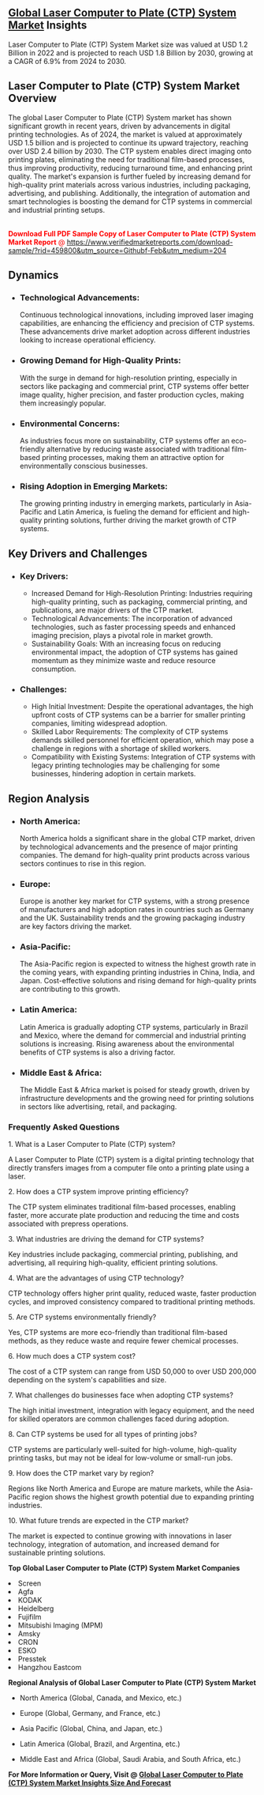 <h2><a href="https://www.verifiedmarketreports.com/download-sample/?rid=459800&amp;utm_source=Githubf&amp;utm_medium=204" target="_blank">Global Laser Computer to Plate (CTP) System Market</a> Insights</h2><p>Laser Computer to Plate (CTP) System Market size was valued at USD 1.2 Billion in 2022 and is projected to reach USD 1.8 Billion by 2030, growing at a CAGR of 6.9% from 2024 to 2030.</p><p> <h2>Laser Computer to Plate (CTP) System Market Overview</h2> <p>The global Laser Computer to Plate (CTP) System market has shown significant growth in recent years, driven by advancements in digital printing technologies. As of 2024, the market is valued at approximately USD 1.5 billion and is projected to continue its upward trajectory, reaching over USD 2.4 billion by 2030. The CTP system enables direct imaging onto printing plates, eliminating the need for traditional film-based processes, thus improving productivity, reducing turnaround time, and enhancing print quality. The market's expansion is further fueled by increasing demand for high-quality print materials across various industries, including packaging, advertising, and publishing. Additionally, the integration of automation and smart technologies is boosting the demand for CTP systems in commercial and industrial printing setups. <br><br><p><span class=""><span style="color: #ff0000;"><strong>Download Full PDF Sample Copy of Laser Computer to Plate (CTP) System Market Report</strong> @ </span><a href="https://www.verifiedmarketreports.com/download-sample/?rid=459800&amp;utm_source=Githubf-Feb&amp;utm_medium=204" target="_blank">https://www.verifiedmarketreports.com/download-sample/?rid=459800&amp;utm_source=Githubf-Feb&amp;utm_medium=204</a></span></p></p> <h2>Dynamics</h2> <ul> <li><h3>Technological Advancements:</h3> Continuous technological innovations, including improved laser imaging capabilities, are enhancing the efficiency and precision of CTP systems. These advancements drive market adoption across different industries looking to increase operational efficiency.</li> <li><h3>Growing Demand for High-Quality Prints:</h3> With the surge in demand for high-resolution printing, especially in sectors like packaging and commercial print, CTP systems offer better image quality, higher precision, and faster production cycles, making them increasingly popular.</li> <li><h3>Environmental Concerns:</h3> As industries focus more on sustainability, CTP systems offer an eco-friendly alternative by reducing waste associated with traditional film-based printing processes, making them an attractive option for environmentally conscious businesses.</li> <li><h3>Rising Adoption in Emerging Markets:</h3> The growing printing industry in emerging markets, particularly in Asia-Pacific and Latin America, is fueling the demand for efficient and high-quality printing solutions, further driving the market growth of CTP systems.</li> </ul> <h2>Key Drivers and Challenges</h2> <ul> <li><h3>Key Drivers:</h3> <ul> <li>Increased Demand for High-Resolution Printing: Industries requiring high-quality printing, such as packaging, commercial printing, and publications, are major drivers of the CTP market.</li> <li>Technological Advancements: The incorporation of advanced technologies, such as faster processing speeds and enhanced imaging precision, plays a pivotal role in market growth.</li> <li>Sustainability Goals: With an increasing focus on reducing environmental impact, the adoption of CTP systems has gained momentum as they minimize waste and reduce resource consumption.</li> </ul> </li> <li><h3>Challenges:</h3> <ul> <li>High Initial Investment: Despite the operational advantages, the high upfront costs of CTP systems can be a barrier for smaller printing companies, limiting widespread adoption.</li> <li>Skilled Labor Requirements: The complexity of CTP systems demands skilled personnel for efficient operation, which may pose a challenge in regions with a shortage of skilled workers.</li> <li>Compatibility with Existing Systems: Integration of CTP systems with legacy printing technologies may be challenging for some businesses, hindering adoption in certain markets.</li> </ul> </li> </ul> <h2>Region Analysis</h2> <ul> <li><h3>North America:</h3> North America holds a significant share in the global CTP market, driven by technological advancements and the presence of major printing companies. The demand for high-quality print products across various sectors continues to rise in this region.</li> <li><h3>Europe:</h3> Europe is another key market for CTP systems, with a strong presence of manufacturers and high adoption rates in countries such as Germany and the UK. Sustainability trends and the growing packaging industry are key factors driving the market.</li> <li><h3>Asia-Pacific:</h3> The Asia-Pacific region is expected to witness the highest growth rate in the coming years, with expanding printing industries in China, India, and Japan. Cost-effective solutions and rising demand for high-quality prints are contributing to this growth.</li> <li><h3>Latin America:</h3> Latin America is gradually adopting CTP systems, particularly in Brazil and Mexico, where the demand for commercial and industrial printing solutions is increasing. Rising awareness about the environmental benefits of CTP systems is also a driving factor.</li> <li><h3>Middle East & Africa:</h3> The Middle East & Africa market is poised for steady growth, driven by infrastructure developments and the growing need for printing solutions in sectors like advertising, retail, and packaging.</li> </ul> <h3>Frequently Asked Questions</h3> <p>1. What is a Laser Computer to Plate (CTP) system?</p> <p>A Laser Computer to Plate (CTP) system is a digital printing technology that directly transfers images from a computer file onto a printing plate using a laser.</p> <p>2. How does a CTP system improve printing efficiency?</p> <p>The CTP system eliminates traditional film-based processes, enabling faster, more accurate plate production and reducing the time and costs associated with prepress operations.</p> <p>3. What industries are driving the demand for CTP systems?</p> <p>Key industries include packaging, commercial printing, publishing, and advertising, all requiring high-quality, efficient printing solutions.</p> <p>4. What are the advantages of using CTP technology?</p> <p>CTP technology offers higher print quality, reduced waste, faster production cycles, and improved consistency compared to traditional printing methods.</p> <p>5. Are CTP systems environmentally friendly?</p> <p>Yes, CTP systems are more eco-friendly than traditional film-based methods, as they reduce waste and require fewer chemical processes.</p> <p>6. How much does a CTP system cost?</p> <p>The cost of a CTP system can range from USD 50,000 to over USD 200,000 depending on the system's capabilities and size.</p> <p>7. What challenges do businesses face when adopting CTP systems?</p> <p>The high initial investment, integration with legacy equipment, and the need for skilled operators are common challenges faced during adoption.</p> <p>8. Can CTP systems be used for all types of printing jobs?</p> <p>CTP systems are particularly well-suited for high-volume, high-quality printing tasks, but may not be ideal for low-volume or small-run jobs.</p> <p>9. How does the CTP market vary by region?</p> <p>Regions like North America and Europe are mature markets, while the Asia-Pacific region shows the highest growth potential due to expanding printing industries.</p> <p>10. What future trends are expected in the CTP market?</p> <p>The market is expected to continue growing with innovations in laser technology, integration of automation, and increased demand for sustainable printing solutions.</p> </p><p><strong>Top Global Laser Computer to Plate (CTP) System Market Companies</strong></p><div data-test-id=""><p><li>Screen</li><li> Agfa</li><li> KODAK</li><li> Heidelberg</li><li> Fujifilm</li><li> Mitsubishi Imaging (MPM)</li><li> Amsky</li><li> CRON</li><li> ESKO</li><li> Presstek</li><li> Hangzhou Eastcom</li></p><div><strong>Regional Analysis of&nbsp;Global Laser Computer to Plate (CTP) System Market</strong></div><ul><li dir="ltr"><p dir="ltr">North America&nbsp;(Global, Canada, and Mexico, etc.)</p></li><li dir="ltr"><p dir="ltr">Europe (Global, Germany, and France, etc.)</p></li><li dir="ltr"><p dir="ltr">Asia Pacific&nbsp;(Global, China, and Japan, etc.)</p></li><li dir="ltr"><p dir="ltr">Latin America&nbsp;(Global, Brazil, and Argentina, etc.)</p></li><li dir="ltr">Middle East and Africa&nbsp;(Global, Saudi Arabia, and South Africa, etc.)</li></ul><p><strong>For More Information or Query, Visit @&nbsp;</strong><strong><a href="https://www.verifiedmarketreports.com/product/laser-computer-to-plate-ctp-system-market/?utm_source=Githubf&amp;utm_medium=204" target="_blank">Global Laser Computer to Plate (CTP) System Market Insights Size And Forecast</a></strong></p></div>
